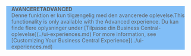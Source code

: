 <blockquote STYLE="background: #81BEF7;border-left:None"><span data-ttu-id="a0d23-101"><b>AVANCERET</b></span><span class="sxs-lookup"><span data-stu-id="a0d23-101"><b>ADVANCED</b></span></span><br /><span data-ttu-id="a0d23-102">Denne funktion er kun tilgængelig med den avancerede oplevelse.</span><span class="sxs-lookup"><span data-stu-id="a0d23-102">This functionality is only available with the Advanced experience.</span></span> <span data-ttu-id="a0d23-103">Du kan finde flere oplysninger under [Tilpasse din Business Central-oplevelse](../ui-experiences.md) </span><span class="sxs-lookup"><span data-stu-id="a0d23-103">For more information, see [Customizing Your Business Central Experience](../ui-experiences.md) </span></span></blockquote>
